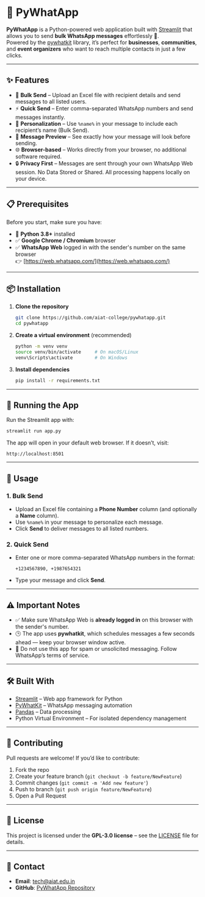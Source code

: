 # 💬 PyWhatApp

**PyWhatApp** is a Python-powered web application built with [Streamlit](https://streamlit.io/) that allows you to send **bulk WhatsApp messages** effortlessly 📢.  
Powered by the [pywhatkit](https://pypi.org/project/pywhatkit/) library, it’s perfect for **businesses**, **communities**, and **event organizers** who want to reach multiple contacts in just a few clicks.

---

## ✨ Features

- 📂 **Bulk Send** – Upload an Excel file with recipient details and send messages to all listed users.
- ⚡ **Quick Send** – Enter comma-separated WhatsApp numbers and send messages instantly.
- 📝 **Personalization** – Use `%name%` in your message to include each recipient’s name (Bulk Send).
- 👀 **Message Preview** – See exactly how your message will look before sending.
- 🌐 **Browser-based** – Works directly from your browser, no additional software required.
- 🔒 **Privacy First** – Messages are sent through your own WhatsApp Web session. No Data Stored or Shared. All processing happens locally on your device.

---

## 📋 Prerequisites

Before you start, make sure you have:

- 🐍 **Python 3.8+** installed
- ✅ **Google Chrome / Chromium** browser
- ✅ **WhatsApp Web** logged in with the sender's number on the same browser  
  👉 [https://web.whatsapp.com/](https://web.whatsapp.com/)

---

## 📦 Installation

1. **Clone the repository**
   ```bash
   git clone https://github.com/aiat-college/pywhatapp.git
   cd pywhatapp
   ```

2. **Create a virtual environment** (recommended)
   ```bash
   python -m venv venv
   source venv/bin/activate     # On macOS/Linux
   venv\Scripts\activate        # On Windows
   ```

3. **Install dependencies**
   ```bash
   pip install -r requirements.txt
   ```

---

## 🚀 Running the App

Run the Streamlit app with:
```bash
streamlit run app.py
```

The app will open in your default web browser. If it doesn’t, visit:
```
http://localhost:8501
```

---

## 📂 Usage

### **1. Bulk Send**
- Upload an Excel file containing a **Phone Number** column (and optionally a **Name** column).
- Use `%name%` in your message to personalize each message.
- Click **Send** to deliver messages to all listed numbers.

### **2. Quick Send**
- Enter one or more comma-separated WhatsApp numbers in the format:
  ```
  +1234567890, +1987654321
  ```
- Type your message and click **Send**.

---

## ⚠️ Important Notes
- ✅ Make sure WhatsApp Web is **already logged in** on this browser with the sender's number.
- 🕒 The app uses **pywhatkit**, which schedules messages a few seconds ahead — keep your browser window active.
- 🚫 Do not use this app for spam or unsolicited messaging. Follow WhatsApp’s terms of service.

---

## 🛠️ Built With
- [Streamlit](https://streamlit.io/) – Web app framework for Python
- [PyWhatKit](https://pypi.org/project/pywhatkit/) – WhatsApp messaging automation
- [Pandas](https://pandas.pydata.org/) – Data processing
- Python Virtual Environment – For isolated dependency management

---

## 🤝 Contributing
Pull requests are welcome! If you’d like to contribute:
1. Fork the repo
2. Create your feature branch (`git checkout -b feature/NewFeature`)
3. Commit changes (`git commit -m 'Add new feature'`)
4. Push to branch (`git push origin feature/NewFeature`)
5. Open a Pull Request

---

## 📜 License
This project is licensed under the **GPL-3.0 license** – see the [LICENSE](LICENSE) file for details.

---

## 📧 Contact
- **Email**: tech@aiat.edu.in  
- **GitHub**: [PyWhatApp Repository](https://github.com/aiat-college/pywhatapp)
